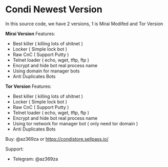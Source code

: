 # Condi Newest Version
In this source code, we have 2 versions, 1 is Mirai Modifed and Tor Version

**Mirai Version**
Features:
- Best killer ( killing lots of shitnet )
- Locker ( Simple lock bot )
- Raw CnC ( Support Putty )
- Telnet loader ( echo, wget, tftp, ftp )
- Encrypt and hide bot real process name
- Using domain for manager bots
- Anti Duplicates Bots

**Tor Version**
Features:
- Best killer ( killing lots of shitnet )
- Locker ( Simple lock bot )
- Raw CnC ( Support Putty )
- Telnet loader ( echo, wget, tftp, ftp )
- Encrypt and hide bot real process name
- Using tor network for manager bot ( only need tor domain )
- Anti Duplicates Bots

Buy: @az369za or https://condistore.sellpass.io/

Support:
- Telegram: @az369za
